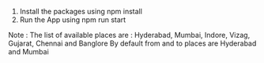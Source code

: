 1. Install the packages using npm install
2. Run the App using npm run start

Note : The list of available places are  : Hyderabad, Mumbai, Indore, Vizag, Gujarat, Chennai and Banglore
By default from and to places are Hyderabad and Mumbai
